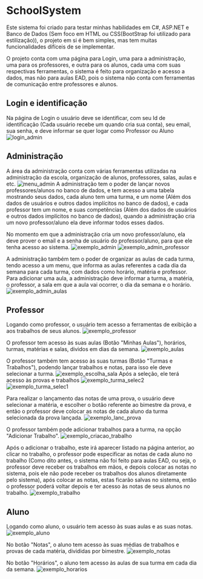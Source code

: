 # SchoolSystem
Este sistema foi criado para testar minhas habilidades em C#, ASP.NET e Banco de Dados (Sem foco em HTML ou CSS(BootStrap foi utilizado para estilização)), o projeto em si é bem simples, mas tem muitas funcionalidades difíceis de se implementar.

O projeto conta com uma página para Login, uma para a administração, uma para os professores, e outra para os alunos, cada uma com suas respectivas ferramentas, o sistema é feito para organização e acesso a dados, mas não para aulas EAD, pois o sistema não conta com ferramentas de comunicação entre professores e alunos.


## Login e identificação
Na página de Login o usuário deve se identificar, com seu Id de identificação (Cada usuário recebe um quando cria sua conta), seu email, sua senha, e deve informar se quer logar como Professor ou Aluno
![login_admin](https://github.com/user-attachments/assets/3eb7307d-7f35-4dc3-89cb-f0b1a33c5fc4)



## Administração
A área da administração conta com várias ferramentas utilizadas na administração da escola, organização de alunos, professores, salas, aulas e etc.
![menu_admin](https://github.com/user-attachments/assets/9ad68be2-348a-46a6-b3fe-0ec5f88a6337)
A administração tem o poder de lançar novos professores/alunos no banco de dados, e tem acesso a uma tabela mostrando seus dados, cada aluno tem uma turma, e um nome (Além dos dados de usuários e outros dados implícitos no banco de dados), e cada professor tem um nome, e suas competências (Além dos dados de usuários e outros dados implícitos no banco de dados), quando a administração cria um novo professor/aluno ela deve informar todos esses dados.

No momento em que a administração cria um novo professor/aluno, ela deve prover o email e a senha de usuário do professor/aluno, para que ele tenha acesso ao sistema.
![exemplo_admin](https://github.com/user-attachments/assets/cceedede-014d-43e6-a323-b507d87f435a)
![exemplo_admin_professor](https://github.com/user-attachments/assets/fad41c7e-e709-446a-9bdd-0a22765bc40b)

A administração também tem o poder de organizar as aulas de cada turma, tendo acesso a um menu, que informa as aulas referentes a cada dia da semana para cada turma, com dados como horário, matéria e professor. Para adicionar uma aula, a administração deve informar a turma, a matéria, o professor, a sala em que a aula vai ocorrer, o dia da semana e o horário.
![exemplo_admin_aulas](https://github.com/user-attachments/assets/0d83d8fc-da73-4969-ab79-f90b845bd9db)



## Professor
Logando como professor, o usuário tem acesso a ferramentas de exibição a aos trabalhos de seus alunos.
![exemplo_professor](https://github.com/user-attachments/assets/8a7d2459-730e-458a-83e4-62c04b3ad124)

O professor tem acesso às suas aulas (Botão "Minhas Aulas"), horários, turmas, matérias e salas, dividos em dias da semana.
![exemplo_aulas](https://github.com/user-attachments/assets/002897a9-6566-4043-8237-55e142855441)

O professor também tem acesso às suas turmas (Botão "Turmas e Trabalhos"), podendo lançar trabalhos e notas, para isso ele deve selecionar a turma.
![exemplo_escolha_sala](https://github.com/user-attachments/assets/18883944-8c8a-4510-8ab2-23384f6158ad)
Após a seleção, ele terá acesso às provas e trabalhos
![exemplo_turma_selec2](https://github.com/user-attachments/assets/ccf0714b-f2ff-457b-83ba-fc6f84c917a4)
![exemplo_turma_selec1](https://github.com/user-attachments/assets/e3e2bde2-6fd5-49ce-a1ad-0583be40e759)

Para realizar o lançamento das notas de uma prova, o usuário deve selecionar a matéria, e escolher o botão referente ao bimestre da prova, e então o professor deve colocar as notas de cada aluno da turma selecionada da prova lançada.
![exemplo_lanc_prova](https://github.com/user-attachments/assets/3383f70b-adf9-4316-81a6-ebba859a210e)

O professor também pode adicionar trabalhos para a turma, na opção "Adicionar Trabalho".
![exemplo_criacao_trabalho](https://github.com/user-attachments/assets/0b104360-948d-4d9b-89ac-eb83dfe1f2da)

Após o adicionar o trabalho, este irá aparecer listado na página anterior, ao clicar no trabalho, o professor pode especificar as notas de cada aluno no trabalho (Como dito antes, o sistema não foi feito para aulas EAD, ou seja, o professor deve receber os trabalhos em mãos, e depois colocar as notas no sistema, pois ele não pode receber os trabalhos dos alunos diretamente pelo sistema), após colocar as notas, estas ficarão salvas no sistema, então o professor poderá voltar depois e ter acesso às notas de seus alunos no trabalho.
![exemplo_trabalho](https://github.com/user-attachments/assets/deaf11fc-b8d8-4744-bd21-f3bb97f01e8e)


## Aluno
Logando como aluno, o usuário tem acesso às suas aulas e as suas notas.
![exemplo_aluno](https://github.com/user-attachments/assets/2e8a5dbb-b4ea-499b-9242-77baeaf01666)

No botão "Notas", o aluno tem acesso às suas médias de trabalhos e provas de cada matéria, divididas por bimestre.
![exemplo_notas](https://github.com/user-attachments/assets/408eab28-625a-485e-a057-1e0c78bc9b68)

No botão "Horários", o aluno tem acesso às aulas de sua turma em cada dia da semana.
![exemplo_horarios](https://github.com/user-attachments/assets/5359977b-b41f-43ea-8e0c-3e9380fa55fb)
